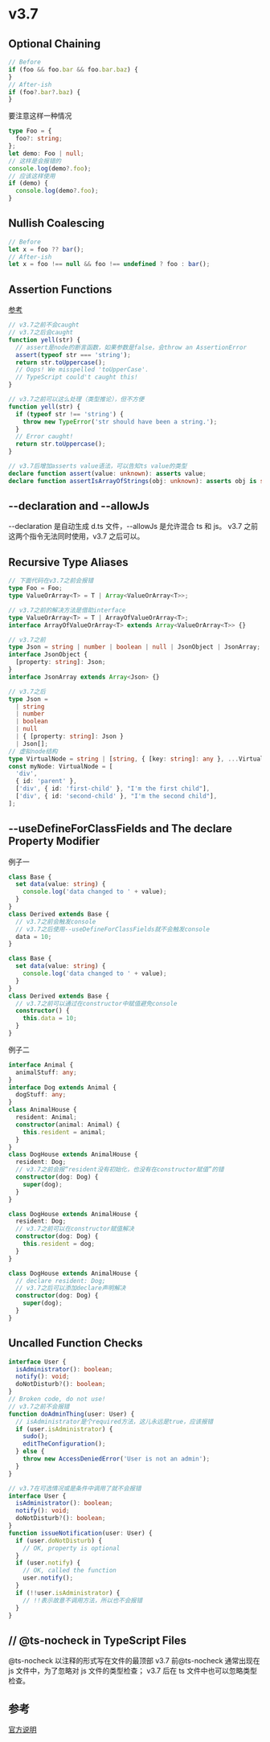 # v3.7

## Optional Chaining

```ts
// Before
if (foo && foo.bar && foo.bar.baz) {
}
// After-ish
if (foo?.bar?.baz) {
}
```

要注意这样一种情况

```ts
type Foo = {
  foo?: string;
};
let demo: Foo | null;
// 这样是会报错的
console.log(demo?.foo);
// 应该这样使用
if (demo) {
  console.log(demo?.foo);
}
```

## Nullish Coalescing

```ts
// Before
let x = foo ?? bar();
// After-ish
let x = foo !== null && foo !== undefined ? foo : bar();
```

## Assertion Functions

[参考](https://github.com/microsoft/TypeScript/pull/32695)

```ts
// v3.7之前不会caught
// v3.7之后会caught
function yell(str) {
  // assert是node的断言函数，如果参数是false，会throw an AssertionError
  assert(typeof str === 'string');
  return str.toUppercase();
  // Oops! We misspelled 'toUpperCase'.
  // TypeScript could't caught this!
}
```

```ts
// v3.7之前可以这么处理（类型推论），但不方便
function yell(str) {
  if (typeof str !== 'string') {
    throw new TypeError('str should have been a string.');
  }
  // Error caught!
  return str.toUppercase();
}
```

```ts
// v3.7后增加asserts value语法，可以告知ts value的类型
declare function assert(value: unknown): asserts value;
declare function assertIsArrayOfStrings(obj: unknown): asserts obj is string[];
```

## --declaration and --allowJs

--declaration 是自动生成 d.ts 文件，--allowJs 是允许混合 ts 和 js。
v3.7 之前这两个指令无法同时使用，v3.7 之后可以。

## Recursive Type Aliases

```ts
// 下面代码在v3.7之前会报错
type Foo = Foo;
type ValueOrArray<T> = T | Array<ValueOrArray<T>>;
```

```ts
// v3.7之前的解决方法是借助interface
type ValueOrArray<T> = T | ArrayOfValueOrArray<T>;
interface ArrayOfValueOrArray<T> extends Array<ValueOrArray<T>> {}
```

```ts
// v3.7之前
type Json = string | number | boolean | null | JsonObject | JsonArray;
interface JsonObject {
  [property: string]: Json;
}
interface JsonArray extends Array<Json> {}
```

```ts
// v3.7之后
type Json =
  | string
  | number
  | boolean
  | null
  | { [property: string]: Json }
  | Json[];
// 虚拟node结构
type VirtualNode = string | [string, { [key: string]: any }, ...VirtualNode[]];
const myNode: VirtualNode = [
  'div',
  { id: 'parent' },
  ['div', { id: 'first-child' }, "I'm the first child"],
  ['div', { id: 'second-child' }, "I'm the second child"],
];
```

## --useDefineForClassFields and The declare Property Modifier

例子一

```ts
class Base {
  set data(value: string) {
    console.log('data changed to ' + value);
  }
}
class Derived extends Base {
  // v3.7之前会触发console
  // v3.7之后使用--useDefineForClassFields就不会触发console
  data = 10;
}
```

```ts
class Base {
  set data(value: string) {
    console.log('data changed to ' + value);
  }
}
class Derived extends Base {
  // v3.7之前可以通过在constructor中赋值避免console
  constructor() {
    this.data = 10;
  }
}
```

例子二

```ts
interface Animal {
  animalStuff: any;
}
interface Dog extends Animal {
  dogStuff: any;
}
class AnimalHouse {
  resident: Animal;
  constructor(animal: Animal) {
    this.resident = animal;
  }
}
class DogHouse extends AnimalHouse {
  resident: Dog;
  // v3.7之前会报“resident没有初始化，也没有在constructor赋值”的错
  constructor(dog: Dog) {
    super(dog);
  }
}
```

```ts
class DogHouse extends AnimalHouse {
  resident: Dog;
  // v3.7之前可以在constructor赋值解决
  constructor(dog: Dog) {
    this.resident = dog;
  }
}
```

```ts
class DogHouse extends AnimalHouse {
  // declare resident: Dog;
  // v3.7之后可以添加declare声明解决
  constructor(dog: Dog) {
    super(dog);
  }
}
```

## Uncalled Function Checks

```ts
interface User {
  isAdministrator(): boolean;
  notify(): void;
  doNotDisturb?(): boolean;
}
// Broken code, do not use!
// v3.7之前不会报错
function doAdminThing(user: User) {
  // isAdministrator是个required方法，这儿永远是true，应该报错
  if (user.isAdministrator) {
    sudo();
    editTheConfiguration();
  } else {
    throw new AccessDeniedError('User is not an admin');
  }
}
```

```ts
// v3.7在可选情况或是条件中调用了就不会报错
interface User {
  isAdministrator(): boolean;
  notify(): void;
  doNotDisturb?(): boolean;
}
function issueNotification(user: User) {
  if (user.doNotDisturb) {
    // OK, property is optional
  }
  if (user.notify) {
    // OK, called the function
    user.notify();
  }
  if (!!user.isAdministrator) {
    // !!表示故意不调用方法，所以也不会报错
  }
}
```

## // @ts-nocheck in TypeScript Files

@ts-nocheck 以注释的形式写在文件的最顶部
v3.7 前@ts-nocheck 通常出现在 js 文件中，为了忽略对 js 文件的类型检查；
v3.7 后在 ts 文件中也可以忽略类型检查。

## 参考

[官方说明](https://devblogs.microsoft.com/typescript/announcing-typescript-3-7)
